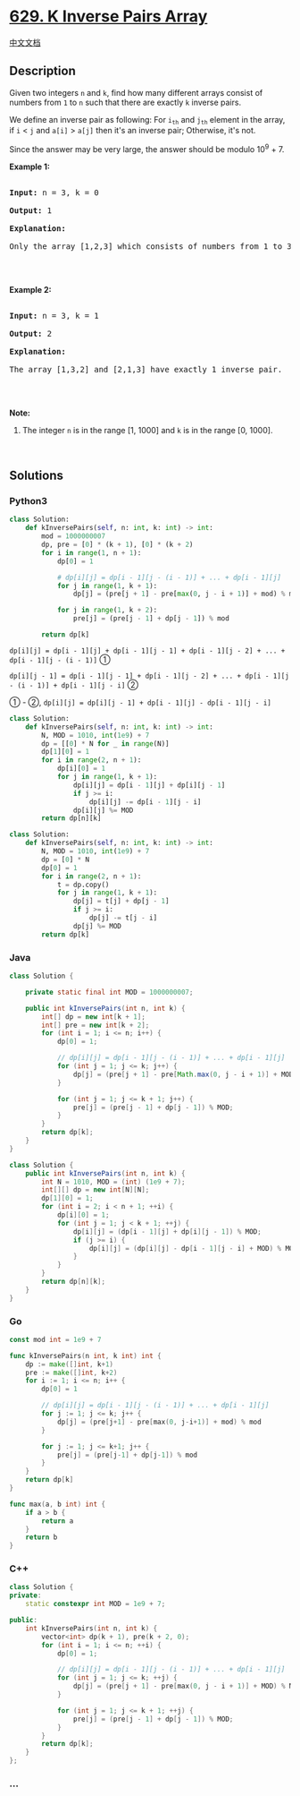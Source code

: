 # [629. K Inverse Pairs Array](https://leetcode.com/problems/k-inverse-pairs-array)

[中文文档](/solution/0600-0699/0629.K%20Inverse%20Pairs%20Array/README.md)

## Description

<p>Given two integers <code>n</code> and <code>k</code>, find how many different arrays consist of numbers from <code>1</code> to <code>n</code> such that there are exactly <code>k</code> inverse pairs.</p>

<p>We define an inverse pair as following: For <code>i<sub>th</sub></code> and <code>j<sub>th</sub></code> element in the array, if <code>i</code> &lt; <code>j</code> and <code>a[i]</code> &gt; <code>a[j]</code> then it&#39;s an inverse pair; Otherwise, it&#39;s not.</p>

<p>Since the answer may be very large, the answer should be modulo 10<sup>9</sup> + 7.</p>

<p><b>Example 1:</b></p>

<pre>

<b>Input:</b> n = 3, k = 0

<b>Output:</b> 1

<b>Explanation:</b>

Only the array [1,2,3] which consists of numbers from 1 to 3 has exactly 0 inverse pair.

</pre>

<p>&nbsp;</p>

<p><b>Example 2:</b></p>

<pre>

<b>Input:</b> n = 3, k = 1

<b>Output:</b> 2

<b>Explanation:</b>

The array [1,3,2] and [2,1,3] have exactly 1 inverse pair.

</pre>

<p>&nbsp;</p>

<p><b>Note:</b></p>

<ol>
	<li>The integer <code>n</code> is in the range [1, 1000] and <code>k</code> is in the range [0, 1000].</li>
</ol>

<p>&nbsp;</p>

## Solutions

<!-- tabs:start -->

### **Python3**

```python
class Solution:
    def kInversePairs(self, n: int, k: int) -> int:
        mod = 1000000007
        dp, pre = [0] * (k + 1), [0] * (k + 2)
        for i in range(1, n + 1):
            dp[0] = 1

            # dp[i][j] = dp[i - 1][j - (i - 1)] + ... + dp[i - 1][j]
            for j in range(1, k + 1):
                dp[j] = (pre[j + 1] - pre[max(0, j - i + 1)] + mod) % mod

            for j in range(1, k + 2):
                pre[j] = (pre[j - 1] + dp[j - 1]) % mod

        return dp[k]
```

`dp[i][j] = dp[i - 1][j] + dp[i - 1][j - 1] + dp[i - 1][j - 2] + ... + dp[i - 1][j - (i - 1)]` ①

`dp[i][j - 1] = dp[i - 1][j - 1] + dp[i - 1][j - 2] + ... + dp[i - 1][j - (i - 1)] + dp[i - 1][j - i]` ②

① - ②, `dp[i][j] = dp[i][j - 1] + dp[i - 1][j] - dp[i - 1][j - i]`

```python
class Solution:
    def kInversePairs(self, n: int, k: int) -> int:
        N, MOD = 1010, int(1e9) + 7
        dp = [[0] * N for _ in range(N)]
        dp[1][0] = 1
        for i in range(2, n + 1):
            dp[i][0] = 1
            for j in range(1, k + 1):
                dp[i][j] = dp[i - 1][j] + dp[i][j - 1]
                if j >= i:
                    dp[i][j] -= dp[i - 1][j - i]
                dp[i][j] %= MOD
        return dp[n][k]
```

```python
class Solution:
    def kInversePairs(self, n: int, k: int) -> int:
        N, MOD = 1010, int(1e9) + 7
        dp = [0] * N
        dp[0] = 1
        for i in range(2, n + 1):
            t = dp.copy()
            for j in range(1, k + 1):
                dp[j] = t[j] + dp[j - 1]
                if j >= i:
                    dp[j] -= t[j - i]
                dp[j] %= MOD
        return dp[k]
```

### **Java**

```java
class Solution {

    private static final int MOD = 1000000007;

    public int kInversePairs(int n, int k) {
        int[] dp = new int[k + 1];
        int[] pre = new int[k + 2];
        for (int i = 1; i <= n; i++) {
            dp[0] = 1;

            // dp[i][j] = dp[i - 1][j - (i - 1)] + ... + dp[i - 1][j]
            for (int j = 1; j <= k; j++) {
                dp[j] = (pre[j + 1] - pre[Math.max(0, j - i + 1)] + MOD) % MOD;
            }

            for (int j = 1; j <= k + 1; j++) {
                pre[j] = (pre[j - 1] + dp[j - 1]) % MOD;
            }
        }
        return dp[k];
    }
}
```

```java
class Solution {
    public int kInversePairs(int n, int k) {
        int N = 1010, MOD = (int) (1e9 + 7);
        int[][] dp = new int[N][N];
        dp[1][0] = 1;
        for (int i = 2; i < n + 1; ++i) {
            dp[i][0] = 1;
            for (int j = 1; j < k + 1; ++j) {
                dp[i][j] = (dp[i - 1][j] + dp[i][j - 1]) % MOD;
                if (j >= i) {
                    dp[i][j] = (dp[i][j] - dp[i - 1][j - i] + MOD) % MOD;
                }
            }
        }
        return dp[n][k];
    }
}
```

### **Go**

```go
const mod int = 1e9 + 7

func kInversePairs(n int, k int) int {
	dp := make([]int, k+1)
	pre := make([]int, k+2)
	for i := 1; i <= n; i++ {
		dp[0] = 1

		// dp[i][j] = dp[i - 1][j - (i - 1)] + ... + dp[i - 1][j]
		for j := 1; j <= k; j++ {
			dp[j] = (pre[j+1] - pre[max(0, j-i+1)] + mod) % mod
		}

		for j := 1; j <= k+1; j++ {
			pre[j] = (pre[j-1] + dp[j-1]) % mod
		}
	}
	return dp[k]
}

func max(a, b int) int {
	if a > b {
		return a
	}
	return b
}
```

### **C++**

```cpp
class Solution {
private:
    static constexpr int MOD = 1e9 + 7;

public:
    int kInversePairs(int n, int k) {
        vector<int> dp(k + 1), pre(k + 2, 0);
        for (int i = 1; i <= n; ++i) {
            dp[0] = 1;

            // dp[i][j] = dp[i - 1][j - (i - 1)] + ... + dp[i - 1][j]
            for (int j = 1; j <= k; ++j) {
                dp[j] = (pre[j + 1] - pre[max(0, j - i + 1)] + MOD) % MOD;
            }

            for (int j = 1; j <= k + 1; ++j) {
                pre[j] = (pre[j - 1] + dp[j - 1]) % MOD;
            }
        }
        return dp[k];
    }
};
```

### **...**

```

```

<!-- tabs:end -->
